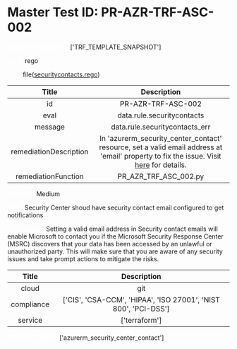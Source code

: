 



# Master Test ID: PR-AZR-TRF-ASC-002


***<font color="white">Master Snapshot Id:</font>*** ['TRF_TEMPLATE_SNAPSHOT']

***<font color="white">type:</font>*** rego

***<font color="white">rule:</font>*** file([securitycontacts.rego])  
  
  
  
  

|Title|Description|
| :---: | :---: |
|id|PR-AZR-TRF-ASC-002|
|eval|data.rule.securitycontacts|
|message|data.rule.securitycontacts_err|
|remediationDescription|In 'azurerm_security_center_contact' resource, set a valid email address at 'email' property to fix the issue. Visit <a href='https://registry.terraform.io/providers/hashicorp/azurerm/latest/docs/resources/security_center_contact#email' target='_blank'>here</a> for details.|
|remediationFunction|PR_AZR_TRF_ASC_002.py|


***<font color="white">Severity:</font>*** Medium

***<font color="white">Title:</font>*** Security Center shoud have security contact email configured to get notifications

***<font color="white">Description:</font>*** Setting a valid email address in Security contact emails will enable Microsoft to contact you if the Microsoft Security Response Center (MSRC) discovers that your data has been accessed by an unlawful or unauthorized party. This will make sure that you are aware of any security issues and take prompt actions to mitigate the risks.  
  
  

|Title|Description|
| :---: | :---: |
|cloud|git|
|compliance|['CIS', 'CSA-CCM', 'HIPAA', 'ISO 27001', 'NIST 800', 'PCI-DSS']|
|service|['terraform']|


***<font color="white">Resource Types:</font>*** ['azurerm_security_center_contact']


[securitycontacts.rego]: https://github.com/prancer-io/prancer-compliance-test/tree/master/azure/terraform/securitycontacts.rego
